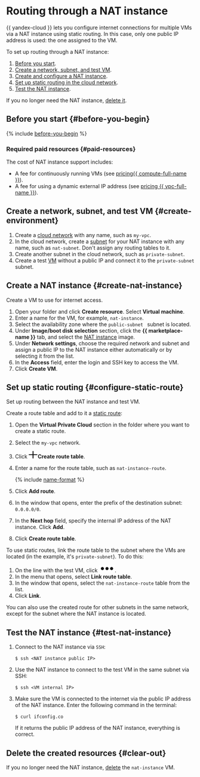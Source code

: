 # Routing through a NAT instance

{{ yandex-cloud }} lets you configure internet connections for multiple VMs via a NAT instance using static routing. In this case, only one public IP address is used: the one assigned to the VM.

To set up routing through a NAT instance:

1. [Before you start](#before-you-begin).
1. [Create a network, subnet, and test VM](#create-environment).
1. [Create and configure a NAT instance](#create-nat-instance).
1. [Set up static routing in the cloud network](#configure-static-route).
1. [Test the NAT instance](#test-nat-instance).

If you no longer need the NAT instance, [delete it](#clear-out).

## Before you start {#before-you-begin}

{% include [before-you-begin](../_tutorials_includes/before-you-begin.md) %}


### Required paid resources {#paid-resources}

The cost of NAT instance support includes:

* A fee for continuously running VMs (see [pricing{{ compute-full-name }}](../../compute/pricing.md)).
* A fee for using a dynamic external IP address (see [pricing {{ vpc-full-name }}](../../vpc/pricing.md)).


## Create a network, subnet, and test VM {#create-environment}

1. Create a [cloud network](../../vpc/operations/network-create.md) with any name, such as `my-vpc`.
1. In the cloud network, create a [subnet](../../vpc/operations/subnet-create.md) for your NAT instance with any name, such as `nat-subnet`. Don't assign any routing tables to it.
1. Create another subnet in the cloud network, such as `private-subnet`.
1. Create a test [VM](../../compute/operations/vm-create/create-linux-vm.md) without a public IP and connect it to the `private-subnet` subnet.

## Create a NAT instance {#create-nat-instance}

Create a VM to use for internet access.

1. Open your folder and click **Create resource**. Select **Virtual machine**.
1. Enter a name for the VM, for example, `nat-instance`.
1. Select the availability zone where the `public-subnet ` subnet is located.
1. Under **Image/boot disk selection** section, click the **{{ marketplace-name }}** tab, and select the [NAT instance](/marketplace/products/yc/nat-instance-ubuntu-18-04-lts) image.
1. Under **Network settings**, choose the required network and subnet and assign a public IP to the NAT instance either automatically or by selecting it from the list.
1. In the **Access** field, enter the login and SSH key to access the VM.
1. Click **Create VM**.

## Set up static routing {#configure-static-route}

Set up routing between the NAT instance and test VM.

Create a route table and add to it a [static route](../../vpc/concepts/static-routes.md):

1. Open the **Virtual Private Cloud** section in the folder where you want to create a static route.

1. Select the `my-vpc` network.

1. Click ![image](../../_assets/plus.svg)**Create route table**.

1. Enter a name for the route table, such as `nat-instance-route`.

   {% include [name-format](../../_includes/name-format.md) %}

1. Click **Add route**.

1. In the window that opens, enter the prefix of the destination subnet: `0.0.0.0/0`.

1. In the **Next hop** field, specify the internal IP address of the NAT instance. Click **Add**.

1. Click **Create route table**.

To use static routes, link the route table to the subnet where the VMs are located (in the example, it's `private-subnet`). To do this:

1. On the line with the test VM, click ![image](../../_assets/options.svg).
1. In the menu that opens, select **Link route table**.
1. In the window that opens, select the `nat-instance-route` table from the list.
1. Click **Link**.

You can also use the created route for other subnets in the same network, except for the subnet where the NAT instance is located.

## Test the NAT instance {#test-nat-instance}

1. Connect to the NAT instance via `SSH`:

   ```
   $ ssh <NAT instance public IP>
   ```

1. Use the NAT instance to connect to the test VM in the same subnet via SSH:

   ```
   $ ssh <VM internal IP>
   ```

1. Make sure the VM is connected to the internet via the public IP address of the NAT instance. Enter the following command in the terminal:

   ```
   $ curl ifconfig.co
   ```

   If it returns the public IP address of the NAT instance, everything is correct.

## Delete the created resources {#clear-out}

If you no longer need the NAT instance, [delete](../../compute/operations/vm-control/vm-delete.md) the `nat-instance` VM.

